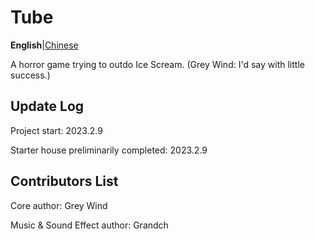 # Tube

**English**|[Chinese](https://github.com/Grey-Wind/Tube/blob/main/README_CN.md)

A horror game trying to outdo Ice Scream. (Grey Wind: I'd say with little success.)

## Update Log

Project start: 2023.2.9

Starter house preliminarily completed: 2023.2.9

## Contributors List

Core author: Grey Wind

Music & Sound Effect author: Grandch

<!-- ## Contributors Message

Main author：

```
“We kept a few bugs so you know you're playing a game made by two students”
```

Music & Sound Effect author:

```
You have finished the game! But there are still plenty of mysteries waiting to be solved in the tube.
This is our first try to make a game, so perhaps there are countless deficiencies or bugs in it. But we will keep struggling for this!
If you want to get the newest information of our games, you can subscribe us on Twitter, Bilibili, YouTube, Github.
To be continued......
``` -->
